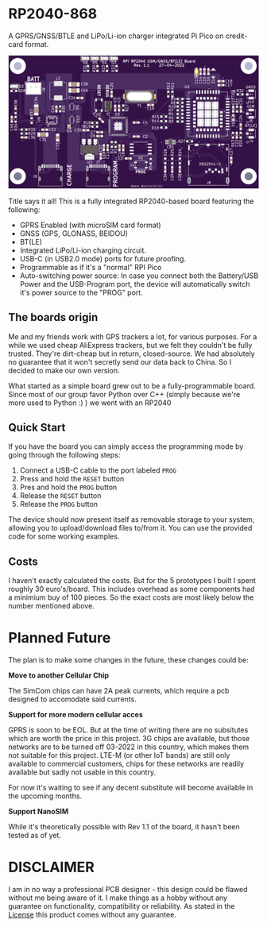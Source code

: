 # RP2040-868
A GPRS/GNSS/BTLE and LiPo/Li-ion charger integrated Pi Pico on credit-card format.

![Board Front](Images/Board-Front.png "Board Front")

Title says it all!
This is a fully integrated RP2040-based board featuring the following:

* GPRS Enabled (with microSIM card format)
* GNSS (GPS, GLONASS, BEIDOU)
* BT(LE)
* Integrated LiPo/Li-ion charging circuit.
* USB-C (in USB2.0 mode) ports for future proofing.
* Programmable as if it's a "normal" RPI Pico
* Auto-switching power source: In case you connect both the Battery/USB Power and the USB-Program port, the device will automatically switch it's power source to the "PROG" port.


## The boards origin
Me and my friends work with GPS trackers a lot, for various purposes. For a while we used cheap AliExpress trackers, but we felt they couldn't be fully trusted. They're dirt-cheap but in return, closed-source.
We had absolutely no guarantee that it won't secretly send our data back to China.
So I decided to make our own version.

What started as a simple board grew out to be a fully-programmable board.
Since most of our group favor Python over C++ (simply because we're more used to Python :) ) we went with an RP2040



## Quick Start
If you have the board you can simply access the programming mode by going through the following steps:
1. Connect a USB-C cable to the port labeled `PROG`
2. Press and hold the `RESET` button
3. Pres and hold the `PROG` button
4. Release the `RESET` button
5. Release the `PROG` button

The device should now present itself as removable storage to your system, allowing you to upload/download files to/from it.
You can use the provided code for some working examples.


## Costs
I haven't exactly calculated the costs. But for the 5 prototypes I built I spent roughly 30 euro's/board.
This includes overhead as some components had a minimium buy of 100 pieces.
So the exact costs are most likely below the number mentioned above.


# Planned Future
The plan is to make some changes in the future, these changes could be:

__Move to another Cellular Chip__

The SimCom chips can have 2A peak currents, which require a pcb designed to accomodate said currents.


__Support for more modern cellular acces__

GPRS is soon to be EOL. But at the time of writing there are no subsitutes which are worth the price in this project.
3G chips are available, but those networks are to be turned off 03-2022 in this country, which makes them not suitable for this project.
LTE-M (or other IoT bands) are still only available to commercial customers, chips for these networks are readily available but sadly not usable in this country.

For now it's waiting to see if any decent substitute will become available in the upcoming months.


__Support NanoSIM__

While it's theoretically possible with Rev 1.1 of the board, it hasn't been tested as of yet.


# DISCLAIMER
I am in no way a professional PCB designer - this design could be flawed without me being aware of it.
I make things as a hobby without any guarantee on functionality, compatibility or reliability.
As stated in the [License](LICENSE.md) this product comes without any guarantee.
